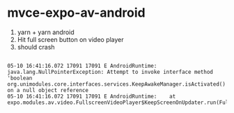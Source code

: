 # mvce-expo-av-android

1. yarn + yarn android
2. Hit full screen button on video player
3. should crash

```

05-10 16:41:16.072 17091 17091 E AndroidRuntime: java.lang.NullPointerException: Attempt to invoke interface method 'boolean org.unimodules.core.interfaces.services.KeepAwakeManager.isActivated()' on a null object reference
05-10 16:41:16.072 17091 17091 E AndroidRuntime: 	at expo.modules.av.video.FullscreenVideoPlayer$KeepScreenOnUpdater.run(FullscreenVideoPlayer.java:45)

```
